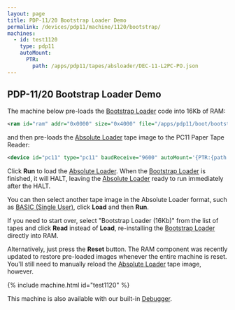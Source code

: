 ```yaml
---
layout: page
title: PDP-11/20 Bootstrap Loader Demo
permalink: /devices/pdp11/machine/1120/bootstrap/
machines:
  - id: test1120
    type: pdp11
    autoMount:
      PTR:
        path: /apps/pdp11/tapes/absloader/DEC-11-L2PC-PO.json
---
```


PDP-11/20 Bootstrap Loader Demo
-------------------------------

The machine below pre-loads the [Bootstrap Loader](/apps/pdp11/boot/bootstrap/) code into 16Kb of RAM:

```xml
<ram id="ram" addr="0x0000" size="0x4000" file="/apps/pdp11/boot/bootstrap/BOOTSTRAP-16KB.json"/>
```

and then pre-loads the [Absolute Loader](/apps/pdp11/tapes/absloader/) tape image to the PC11 Paper Tape Reader:

```xml
<device id="pc11" type="pc11" baudReceive="9600" autoMount='{PTR:{path:"/apps/pdp11/tapes/absloader/DEC-11-L2PC-PO.json"}}'>...</device>
```

Click **Run** to load the [Absolute Loader](/apps/pdp11/tapes/absloader/).
When the [Bootstrap Loader](/apps/pdp11/boot/bootstrap/) is finished, it will HALT,
leaving the [Absolute Loader](/apps/pdp11/tapes/absloader/) ready to run immediately after the HALT.

You can then select another tape image in the Absolute Loader format, such as [BASIC (Single User)](/apps/pdp11/tapes/basic/),
click **Load** and then **Run**.

If you need to start over, select "Bootstrap Loader (16Kb)" from the list of tapes and click **Read** instead of
**Load**, re-installing the [Bootstrap Loader](/apps/pdp11/boot/bootstrap/) directly into RAM.

Alternatively, just press the **Reset** button.  The RAM component was recently updated to restore pre-loaded images whenever
the entire machine is reset.  You'll still need to manually reload the [Absolute Loader](/apps/pdp11/tapes/absloader/)
tape image, however.

{% include machine.html id="test1120" %}

This machine is also available with our built-in [Debugger](debugger/).
